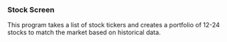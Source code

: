 ### Stock Screen

This program takes a list of stock tickers and creates a portfolio of 12-24 stocks to match the market based on historical data.

